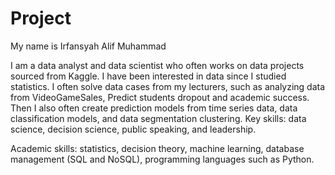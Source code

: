 # Project

My name is Irfansyah Alif Muhammad

I am a data analyst and data scientist who often works on data projects sourced from Kaggle. I have been interested in data since I studied statistics. I often solve data cases from my lecturers, such as analyzing data from VideoGameSales, Predict students dropout and academic success. Then I also often create prediction models from time series data, data classification models, and data segmentation clustering.
Key skills: data science, decision science, public speaking, and leadership.

Academic skills: statistics, decision theory, machine learning, database management (SQL and NoSQL), programming languages such as Python.
